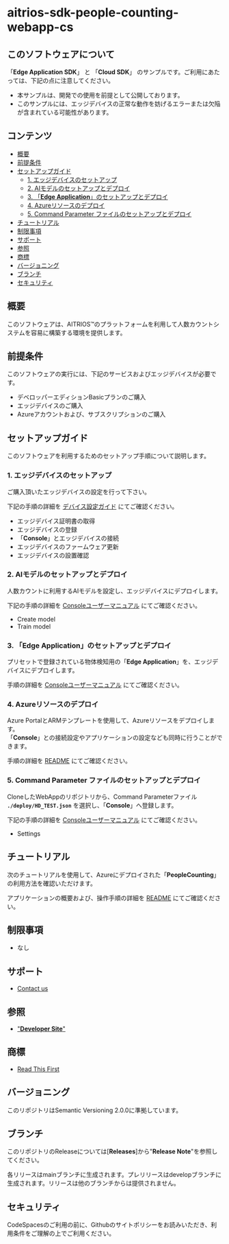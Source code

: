 # aitrios-sdk-people-counting-webapp-cs

## このソフトウェアについて

「**Edge Application SDK**」 と 「**Cloud SDK**」 のサンプルです。ご利用にあたっては、下記の点に注意してください。

- 本サンプルは、開発での使用を前提として公開しております。
- このサンプルには、エッジデバイスの正常な動作を妨げるエラーまたは欠陥が含まれている可能性があります。

## コンテンツ <!-- omit in toc -->

- [概要](#概要)
- [前提条件](#前提条件)
- [セットアップガイド](#セットアップガイド)
  - [1. エッジデバイスのセットアップ](#1-エッジデバイスのセットアップ)
  - [2. AIモデルのセットアップとデプロイ](#2-aiモデルのセットアップとデプロイ)
  - [3. 「**Edge Application**」のセットアップとデプロイ](#3-edge-applicationのセットアップとデプロイ)
  - [4. Azureリソースのデプロイ](#4-azureリソースのデプロイ)
  - [5. Command Parameter ファイルのセットアップとデプロイ](#5-command-parameter-ファイルのセットアップとデプロイ)
- [チュートリアル](#チュートリアル)
- [制限事項](#制限事項)
- [サポート](#サポート)
- [参照](#参照)
- [商標](#商標)
- [バージョニング](#バージョニング)
- [ブランチ](#ブランチ)
- [セキュリティ](#セキュリティ)

## 概要

このソフトウェアは、AITRIOS&trade;のプラットフォームを利用して人数カウントシステムを容易に構築する環境を提供します。

## 前提条件

このソフトウェアの実行には、下記のサービスおよびエッジデバイスが必要です。

- デベロッパーエディションBasicプランのご購入
- エッジデバイスのご購入
- Azureアカウントおよび、サブスクリプションのご購入

## セットアップガイド

このソフトウェアを利用するためのセットアップ手順について説明します。

### 1. エッジデバイスのセットアップ

ご購入頂いたエッジデバイスの設定を行って下さい。

下記の手順の詳細を [デバイス設定ガイド](https://developer.aitrios.sony-semicon.com/edge-ai-sensing/documents/device-setup-guide/) にてご確認ください。

- エッジデバイス証明書の取得
- エッジデバイスの登録
- 「**Console**」とエッジデバイスの接続
- エッジデバイスのファームウェア更新
- エッジデバイスの設置確認

### 2. AIモデルのセットアップとデプロイ

人数カウントに利用するAIモデルを設定し、エッジデバイスにデプロイします。

下記の手順の詳細を [Consoleユーザーマニュアル](https://developer.aitrios.sony-semicon.com/edge-ai-sensing/documents/console-user-manual/) にてご確認ください。

- Create model
- Train model

### 3. 「**Edge Application**」のセットアップとデプロイ

プリセットで登録されている物体検知用の「**Edge Application**」を、エッジデバイスにデプロイします。

手順の詳細を [Consoleユーザーマニュアル](https://developer.aitrios.sony-semicon.com/edge-ai-sensing/documents/console-user-manual/) にてご確認ください。

### 4. Azureリソースのデプロイ

Azure PortalとARMテンプレートを使用して、Azureリソースをデプロイします。</br>
「**Console**」との接続設定やアプリケーションの設定なども同時に行うことができます。

手順の詳細を [README](./deploy/README_ja.md) にてご確認ください。

### 5. Command Parameter ファイルのセットアップとデプロイ

CloneしたWebAppのリポジトリから、Command Parameterファイル **`./deploy/HD_TEST.json`** を選択し、「**Console**」へ登録します。

下記の手順の詳細を [Consoleユーザーマニュアル](https://developer.aitrios.sony-semicon.com/edge-ai-sensing/documents/console-user-manual/) にてご確認ください。

- Settings

## チュートリアル

次のチュートリアルを使用して、Azureにデプロイされた「**PeopleCounting**」の利用方法を確認いただけます。

アプリケーションの概要および、操作手順の詳細を [README](./PeopleCountingApp/README_ja.md) にてご確認ください。

## 制限事項

- なし

## サポート

- [Contact us](https://developer.aitrios.sony-semicon.com/edge-ai-sensing/contact-us/)

## 参照

- ["**Developer Site**"](https://developer.aitrios.sony-semicon.com/edge-ai-sensing/)

## 商標

- [Read This First](https://developer.aitrios.sony-semicon.com/edge-ai-sensing/documents/read-this-first/)

## バージョニング

このリポジトリはSemantic Versioning 2.0.0に準拠しています。

## ブランチ

このリポジトリのReleaseについては[**Releases**]から"**Release Note**"を参照してください。

各リリースはmainブランチに生成されます。プレリリースはdevelopブランチに生成されます。リリースは他のブランチからは提供されません。

## セキュリティ

CodeSpacesのご利用の前に、Githubのサイトポリシーをお読みいただき、利用条件をご理解の上でご利用ください。